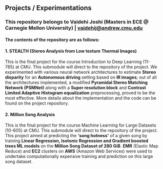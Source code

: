 ## Projects / Experimentations
### This repository belongs to Vaidehi Joshi (Masters in ECE @ Carnegie Mellon University) | vaidehij@andrew.cmu.edu

#### The contents of the repository are as follows:


#### 1. STEALTH (Stereo Analysis from Low texture Thermal Images)
This is the final project for the course Introduction to Deep Learning (11-785) at CMU. This submodule will direct to the repository of the project.
We experimented with various neural network architectures to estimate **Stereo disparity** for an **Autonomous driving** setting based on **IR images**; out of all the architectures implemented, a modified **Pyramidal Stereo Matching Network (PSMNet)** along with a **Super resolution block** and **Contrast Limited Adaptive Histogram equalization** preprocessing, proved to be the most effective. More details about the implementation and the code can be found on the project repository.

#### 2. Million Song Analysis
This is the final project for the course Machine Learning for Large Datasets (10-605) at CMU. This submodule will direct to the repository of the project.
This project aimed at predicting the **'song hotness'** of a given song by training **Linear Regression, Isotonic Regression and Gradient boosted trees ML models** on the **Million Song Dataset of 280 GiB**. **EMR** (Elastic Map Reduce) and **EC2** clusters on **AWS** (Amazon Web Services) were used to undertake computationally expensive training and prediction on this large song dataset. 
